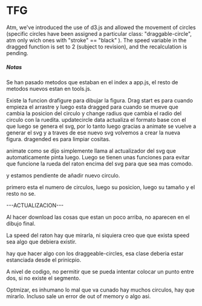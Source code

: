 # TFG

Atm, we've introduced the use of d3.js and allowed the movement of circles (specific circles have been assigned a particular class: "draggable-circle", atm only wich ones with "stroke" == "black" ). 
The speed variable in the dragged function is set to 2 (subject to revision), and the recalculation is pending.


##### Notas ####

Se han pasado metodos que estaban en el index a app.js, el resto de metodos nuevos estan en tools.js.

Existe la funcion drafigure para dibujar la figura. Drag start es para cuando empieza el arrastre y luego esta dragged para cuando se mueve que cambia la posicion del circulo y change radius que cambia
el radio del circulo con la ruedita. updatecircle data actualiza el formato base con el que luego se genera el svg, por lo tanto luego gracias a animate se vuelve a generar el svg y a traves de ese nuevo svg volvemos a crear la nueva figura. dragended es para limpiar cositas.

animate como se dijo simplemente llama al actualizador del svg que automaticamente pinta luego. Luego se tienen unas funciones para evitar que funcione la rueda del raton encima del svg para que sea mas comodo.

y estamos pendiente de añadir nuevo circulo.

primero esta el numero de circulos, luego su posicion, luego su tamaño y el resto no se.

---ACTUALIZACION---

Al hacer download las cosas que estan un poco arriba, no aparecen en el dibujo final.

La speed del raton hay que mirarla, ni siquiera creo que que exista speed sea algo  que debiera existir.

hay que hacer algo con los draggeable-circles, esa clase deberia estar estanciada desde el prinicpio.

A nivel de codigo, no permitir que se pueda intentar colocar un punto entre dos, si no existe el segmento.

Optmizar, es inhumano lo mal que va cunado hay muchos circulos, hay que mirarlo. Incluso sale un error de out of memory o algo asi.
